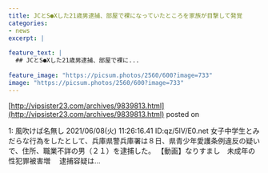 ```yaml
---
title: JCとS●Xした21歳男逮捕、部屋で裸になっていたところを家族が目撃して発覚
categories:
- news
excerpt: |
  
feature_text: |
  ## JCとS●Xした21歳男逮捕、部屋で裸に...
  
feature_image: "https://picsum.photos/2560/600?image=733"
image: "https://picsum.photos/2560/600?image=733"
---
```


[http://vipsister23.com/archives/9839813.html](http://vipsister23.com/archives/9839813.html)
posted on 

<!--more-->

1: 風吹けば名無し 2021/06/08(火) 11:26:16.41 ID:qz/5lV/E0.net 女子中学生とみだらな行為をしたとして、兵庫県警兵庫署は８日、県青少年愛護条例違反の疑いで、住所、職業不詳の男（２１）を逮捕した。 【動画】なりすまし　未成年の性犯罪被害増 　逮捕容疑は...
